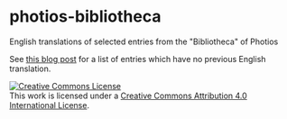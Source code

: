 # photios-bibliotheca

English translations of selected entries from the "Bibliotheca" of Photios

See [this blog post](https://ryanfb.github.io/etc/2020/02/10/photius_the_bibliotheca.html) for a list of entries which have no previous English translation.

<a rel="license" href="http://creativecommons.org/licenses/by/4.0/"><img alt="Creative Commons License" style="border-width:0" src="https://i.creativecommons.org/l/by/4.0/88x31.png" /></a><br />This work is licensed under a <a rel="license" href="http://creativecommons.org/licenses/by/4.0/">Creative Commons Attribution 4.0 International License</a>.
